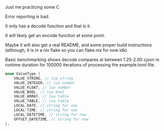 Just me practicing some C

Error reporting is bad.

It only has a decode function and that is it.

It will likely get an encode function at some point.

Maybe it will also get a real README, and some proper build instructions (although, it is in a nix flake so you can flake.nix for now idk)

Basic benchmarking shows decode compares at between 1.25-2.00 cjson in runtime duration for 100000 iterations of processing the example.toml file.

```c
enum ValueType {
    VALUE_STRING, // lua string
    VALUE_INTEGER, // lua number
    VALUE_FLOAT, // lua number
    VALUE_BOOL, // lua bool
    VALUE_ARRAY, // lua table
    VALUE_TABLE, // lua table
    LOCAL_DATE, // string for now
    LOCAL_TIME, // string for now
    LOCAL_DATETIME, // string for now
    OFFSET_DATETIME, // string for now
};
```
